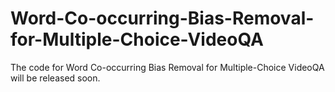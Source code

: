 # Word-Co-occurring-Bias-Removal-for-Multiple-Choice-VideoQA
The code for Word Co-occurring Bias Removal for Multiple-Choice VideoQA will be released soon.
